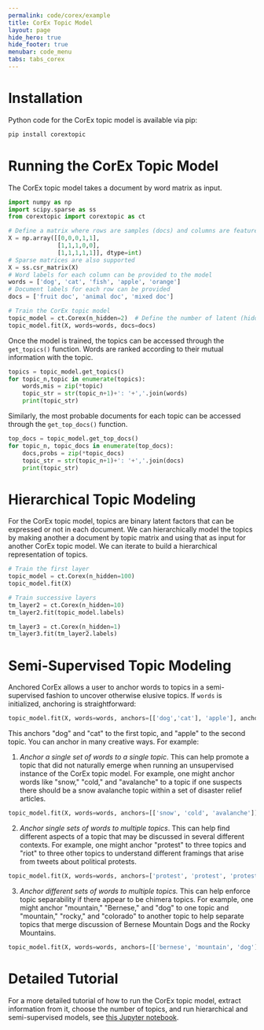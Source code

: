 ```yaml
---
permalink: code/corex/example
title: CorEx Topic Model
layout: page
hide_hero: true
hide_footer: true
menubar: code_menu
tabs: tabs_corex
---
```


# Installation

Python code for the CorEx topic model is available via pip:

```bash
pip install corextopic
```


# Running the CorEx Topic Model

The CorEx topic model takes a document by word matrix as input.

```python
import numpy as np
import scipy.sparse as ss
from corextopic import corextopic as ct

# Define a matrix where rows are samples (docs) and columns are features (words)
X = np.array([[0,0,0,1,1],
              [1,1,1,0,0],
              [1,1,1,1,1]], dtype=int)
# Sparse matrices are also supported
X = ss.csr_matrix(X)
# Word labels for each column can be provided to the model
words = ['dog', 'cat', 'fish', 'apple', 'orange']
# Document labels for each row can be provided
docs = ['fruit doc', 'animal doc', 'mixed doc']

# Train the CorEx topic model
topic_model = ct.Corex(n_hidden=2)  # Define the number of latent (hidden) topics to use.
topic_model.fit(X, words=words, docs=docs)
```

Once the model is trained, the topics can be accessed through the `get_topics()` function. Words are ranked according to their mutual information with the topic.

```python
topics = topic_model.get_topics()
for topic_n,topic in enumerate(topics):
    words,mis = zip(*topic)
    topic_str = str(topic_n+1)+': '+','.join(words)
    print(topic_str)
```

Similarly, the most probable documents for each topic can be accessed through the `get_top_docs()` function.

```python
top_docs = topic_model.get_top_docs()
for topic_n, topic_docs in enumerate(top_docs):
    docs,probs = zip(*topic_docs)
    topic_str = str(topic_n+1)+': '+','.join(docs)
    print(topic_str)
```


# Hierarchical Topic Modeling

For the CorEx topic model, topics are binary latent factors that can be expressed or not in each document. We can hierarchically model the topics by making another a document by topic matrix and using that as input for another CorEx topic model. We can iterate to build a hierarchical representation of topics.

```python
# Train the first layer
topic_model = ct.Corex(n_hidden=100)
topic_model.fit(X)

# Train successive layers
tm_layer2 = ct.Corex(n_hidden=10)
tm_layer2.fit(topic_model.labels)

tm_layer3 = ct.Corex(n_hidden=1)
tm_layer3.fit(tm_layer2.labels)
```

# Semi-Supervised Topic Modeling

Anchored CorEx allows a user to anchor words to topics in a semi-supervised fashion to uncover otherwise elusive topics. If ```words``` is initialized, anchoring is straightforward:

```python
topic_model.fit(X, words=words, anchors=[['dog','cat'], 'apple'], anchor_strength=2)
```

This anchors "dog" and "cat" to the first topic, and "apple" to the second topic. You can anchor in many creative ways. For example:

1. *Anchor a single set of words to a single topic*. This can help promote a topic that did not naturally emerge when running an unsupervised instance of the CorEx topic model. For example, one might anchor words like "snow," "cold," and "avalanche" to a topic if one suspects there should be a snow avalanche topic within a set of disaster relief articles.
```python
topic_model.fit(X, words=words, anchors=[['snow', 'cold', 'avalanche']], anchor_strength=4)
```

2. *Anchor single sets of words to multiple topics*. This can help find different aspects of a topic that may be discussed in several different contexts. For example, one might anchor "protest" to three topics and "riot" to three other topics to understand different framings that arise from tweets about political protests.
```python
topic_model.fit(X, words=words, anchors=['protest', 'protest', 'protest', 'riot', 'riot', 'riot'], anchor_strength=2)
```

3. *Anchor different sets of words to multiple topics.* This can help enforce topic separability if there appear to be chimera topics. For example, one might anchor "mountain," "Bernese," and "dog" to one topic and "mountain," "rocky," and "colorado" to another topic to help separate topics that merge discussion of Bernese Mountain Dogs and the Rocky Mountains.
```python
topic_model.fit(X, words=words, anchors=[['bernese', 'mountain', 'dog'], ['mountain', 'rocky', 'colorado']], anchor_strength=2)
```

# Detailed Tutorial

For a more detailed tutorial of how to run the CorEx topic model, extract information from it, choose the number of topics, and run hierarchical and semi-supervised models, see [this Jupyter notebook](https://github.com/gregversteeg/corex_topic/blob/master/corextopic/example/corex_topic_example.ipynb).
